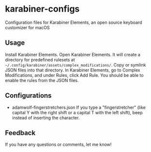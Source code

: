 # karabiner-configs
Configuration files for Karabiner Elements, an open source keyboard customizer for macOS

## Usage

Install Karabiner Elements.  Open Karabiner Elements.  It will create a directory for predefined rulesets at `~/.config/karabiner/assets/complex_modifications/`. Copy or symlink JSON files into that directory. In Karabiner Elements, go to Complex Modifications, and under Rules, click Add Rule. You should be able to enable the rules from the JSON files.

## Configurations

* adamwolf-fingerstretchers.json
  If you type a "fingerstretcher" (like capital Y with the right shift or a capital T with the left shift), beep instead of inserting the character.
  
## Feedback

If you have any questions or comments, let me know!
